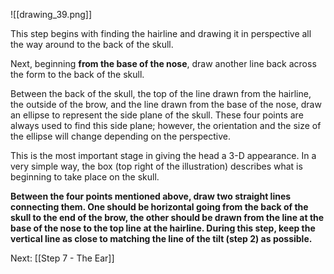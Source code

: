 ![[drawing_39.png]]

This step begins with finding the hairline and drawing it in perspective all the way around to the back of the skull. 

Next, beginning **from the base of the nose**, draw another line back across the form to the back of the skull. 

Between the back of the skull, the top of the line drawn from the hairline, the outside of the brow, and the line drawn from the base of the nose, draw an ellipse to represent the side plane of the skull. These four points are always used to find this side plane; however, the orientation and the size of the ellipse will change depending on the perspective. 

This is the most important stage in giving the head a 3-D appearance. In a very simple way, the box (top right of the illustration) describes what is beginning to take place on the skull. 

**Between the four points mentioned above, draw two straight lines connecting them. One should be horizontal going from the back of the skull to the end of the brow, the other should be drawn from the line at the base of the nose to the top line at the hairline. During this step, keep the vertical line as close to matching the line of the tilt (step 2) as possible.**

Next: [[Step 7 - The Ear]]
